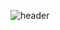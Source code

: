 ![header](https://capsule-render.vercel.app/api?height=400&text=Sem%20Moolenschot&desc=Junior%20Software%20Engineer?animation=blinking)
